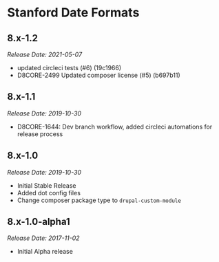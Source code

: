 # Stanford Date Formats

8.x-1.2
--------------------------------------------------------------------------------
_Release Date: 2021-05-07_

- updated circleci tests (#6) (19c1966)
- D8CORE-2499 Updated composer license (#5) (b697b11)

8.x-1.1
--------------------------------------------------------------------------------
_Release Date: 2019-10-30_

- D8CORE-1644: Dev branch workflow, added circleci automations for release process

8.x-1.0
--------------------------------------------------------------------------------
_Release Date: 2019-10-30_

- Initial Stable Release
- Added dot config files
- Change composer package type to `drupal-custom-module`

8.x-1.0-alpha1
--------------------------------------------------------------------------------
_Release Date: 2017-11-02_
- Initial Alpha release
